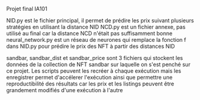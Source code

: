 Projet final IA101

NID.py est le fichier principal, il permet de prédire les prix suivant plusieurs stratégies en utilisant la distance NID
NCD.py est un fichier annexe, pas utilisé au final car la distance NCD n'était pas suffisamment bonne
neural_network.py est un réseau de neurones qui remplace la fonction f dans NID.py pour prédire le prix des NFT à partir des distances NID

sandbar, sandbar_dist et sandbar_price sont 3 fichiers qui stockent les données de la collection de NFT sandbar sur laquelle on s'est penché sur ce projet. Les scripts peuvent les recréer à chaque exécution mais les enregistrer permet d'accélerer l'exécution ainsi que permettre une reproductibilité des résultats car les prix et les listings peuvent être grandement modifiés d'une exécution à l'autre
